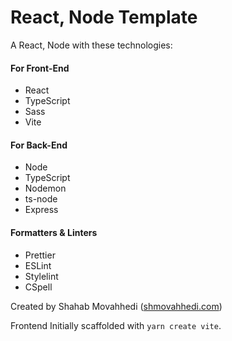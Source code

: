 # React, Node Template


A React, Node with these technologies:

#### For Front-End
- React
- TypeScript
- Sass
- Vite

#### For Back-End
- Node
- TypeScript
- Nodemon
- ts-node
- Express

#### Formatters & Linters
- Prettier
- ESLint
- Stylelint
- CSpell

Created by Shahab Movahhedi ([shmovahhedi.com](https://shmovahhedi.com))

Frontend Initially scaffolded with `yarn create vite`.
